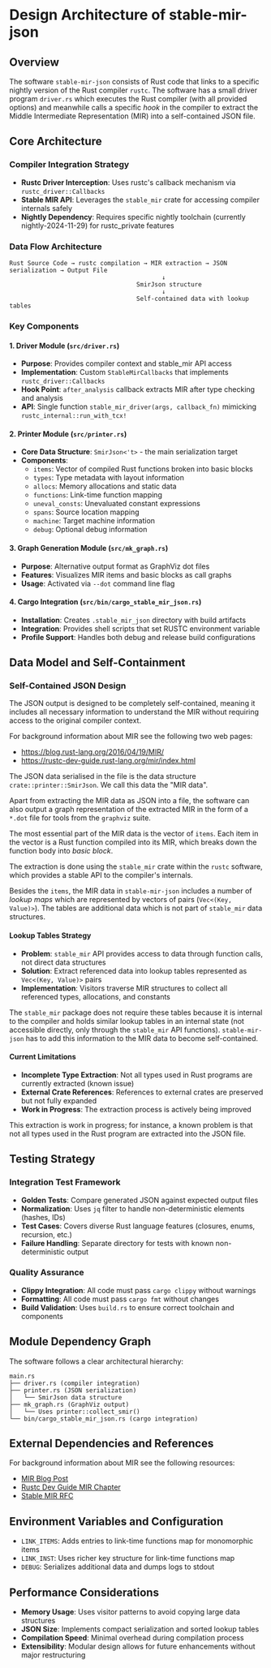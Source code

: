 # Design Architecture of stable-mir-json

## Overview
The software `stable-mir-json` consists of Rust code that links to a specific
nightly version of the Rust compiler `rustc`.
The software has a small driver program `driver.rs` which executes the Rust compiler
(with all provided options) and meanwhile calls a specific _hook_ in the compiler
to extract the Middle Intermediate Representation (MIR) into a self-contained JSON file.

## Core Architecture

### Compiler Integration Strategy
- **Rustc Driver Interception**: Uses rustc's callback mechanism via `rustc_driver::Callbacks`
- **Stable MIR API**: Leverages the `stable_mir` crate for accessing compiler internals safely
- **Nightly Dependency**: Requires specific nightly toolchain (currently nightly-2024-11-29) for rustc_private features

### Data Flow Architecture

```
Rust Source Code → rustc compilation → MIR extraction → JSON serialization → Output File
                                          ↓
                                   SmirJson structure
                                          ↓
                                   Self-contained data with lookup tables
```

### Key Components

#### 1. Driver Module (`src/driver.rs`)
- **Purpose**: Provides compiler context and stable_mir API access
- **Implementation**: Custom `StableMirCallbacks` that implements `rustc_driver::Callbacks`
- **Hook Point**: `after_analysis` callback extracts MIR after type checking and analysis
- **API**: Single function `stable_mir_driver(args, callback_fn)` mimicking `rustc_internal::run_with_tcx!`

#### 2. Printer Module (`src/printer.rs`)
- **Core Data Structure**: `SmirJson<'t>` - the main serialization target
- **Components**:
  - `items`: Vector of compiled Rust functions broken into basic blocks
  - `types`: Type metadata with layout information 
  - `allocs`: Memory allocations and static data
  - `functions`: Link-time function mapping
  - `uneval_consts`: Unevaluated constant expressions
  - `spans`: Source location mapping
  - `machine`: Target machine information
  - `debug`: Optional debug information

#### 3. Graph Generation Module (`src/mk_graph.rs`)
- **Purpose**: Alternative output format as GraphViz dot files
- **Features**: Visualizes MIR items and basic blocks as call graphs
- **Usage**: Activated via `--dot` command line flag

#### 4. Cargo Integration (`src/bin/cargo_stable_mir_json.rs`)
- **Installation**: Creates `.stable_mir_json` directory with build artifacts
- **Integration**: Provides shell scripts that set RUSTC environment variable
- **Profile Support**: Handles both debug and release build configurations

## Data Model and Self-Containment

### Self-Contained JSON Design
The JSON output is designed to be completely self-contained, meaning it includes all necessary information to understand the MIR without requiring access to the original compiler context.

For background information about MIR see the following two web pages:
* https://blog.rust-lang.org/2016/04/19/MIR/
* https://rustc-dev-guide.rust-lang.org/mir/index.html

The JSON data serialised in the file is the data structure `crate::printer::SmirJson`.
We call this data the "MIR data".

Apart from extracting the MIR data as JSON into a file, the software can also output a graph 
representation of the extracted MIR in the form of a `*.dot` file for tools from the `graphviz` suite.

The most essential part of the MIR data is the vector of `items`.
Each item in the vector is a Rust function compiled into its MIR, which breaks down the
function body into _basic block_.

The extraction is done using the `stable_mir` crate within the `rustc` software, which
provides a stable API to the compiler's internals.

Besides the `items`, the MIR data in `stable-mir-json` includes a number of _lookup maps_
which are represented by vectors of pairs (`Vec<(Key, Value)>`). 
The tables are additional data which is not part of `stable_mir` data structures.

#### Lookup Tables Strategy
- **Problem**: `stable_mir` API provides access to data through function calls, not direct data structures
- **Solution**: Extract referenced data into lookup tables represented as `Vec<(Key, Value)>` pairs
- **Implementation**: Visitors traverse MIR structures to collect all referenced types, allocations, and constants

The `stable_mir` package does not require these tables because it is internal to the compiler
and holds similar lookup tables in an internal state (not accessible directly, only through
the `stable_mir` API functions). `stable-mir-json` has to add this information to the MIR data
to become self-contained. 

#### Current Limitations
- **Incomplete Type Extraction**: Not all types used in Rust programs are currently extracted (known issue)
- **External Crate References**: References to external crates are preserved but not fully expanded
- **Work in Progress**: The extraction process is actively being improved

This extraction is work in progress; for instance, a known problem
is that not all types used in the Rust program are extracted into the JSON file.

## Testing Strategy

### Integration Test Framework
- **Golden Tests**: Compare generated JSON against expected output files
- **Normalization**: Uses `jq` filter to handle non-deterministic elements (hashes, IDs)
- **Test Cases**: Covers diverse Rust language features (closures, enums, recursion, etc.)
- **Failure Handling**: Separate directory for tests with known non-deterministic output

### Quality Assurance
- **Clippy Integration**: All code must pass `cargo clippy` without warnings
- **Formatting**: All code must pass `cargo fmt` without changes
- **Build Validation**: Uses `build.rs` to ensure correct toolchain and components

## Module Dependency Graph

The software follows a clear architectural hierarchy:

```
main.rs
├── driver.rs (compiler integration)
├── printer.rs (JSON serialization)
│   └── SmirJson data structure
├── mk_graph.rs (GraphViz output)
│   └── Uses printer::collect_smir()
└── bin/cargo_stable_mir_json.rs (cargo integration)
```

## External Dependencies and References

For background information about MIR see the following resources:
* [MIR Blog Post](https://blog.rust-lang.org/2016/04/19/MIR/)
* [Rustc Dev Guide MIR Chapter](https://rustc-dev-guide.rust-lang.org/mir/index.html)
* [Stable MIR RFC](https://github.com/rust-lang/rfcs/blob/master/text/2594-stable-mir.md)

## Environment Variables and Configuration

- `LINK_ITEMS`: Adds entries to link-time functions map for monomorphic items
- `LINK_INST`: Uses richer key structure for link-time functions map
- `DEBUG`: Serializes additional data and dumps logs to stdout

## Performance Considerations

- **Memory Usage**: Uses visitor patterns to avoid copying large data structures
- **JSON Size**: Implements compact serialization and sorted lookup tables
- **Compilation Speed**: Minimal overhead during compilation process
- **Extensibility**: Modular design allows for future enhancements without major restructuring
